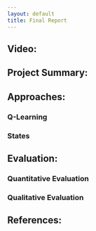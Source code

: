 ```yaml
---
layout: default
title: Final Report
---
```



## Video:

## Project Summary:

## Approaches:

### Q-Learning

### States

## Evaluation:

### Quantitative Evaluation

### Qualitative Evaluation

## References:
